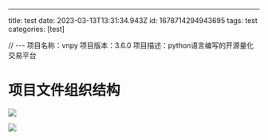 ---
title: test
date: 2023-03-13T13:31:34.943Z
id: 1678714294943695
tags:
	test
categories:
	[test]


// ---
项目名称：vnpy
项目版本：3.6.0
项目描述：python语言编写的开源量化交易平台

# 项目文件组织结构


![](/imgs/testPasted%20image%2020230313171223.png)


![](/imgs/testa.png)